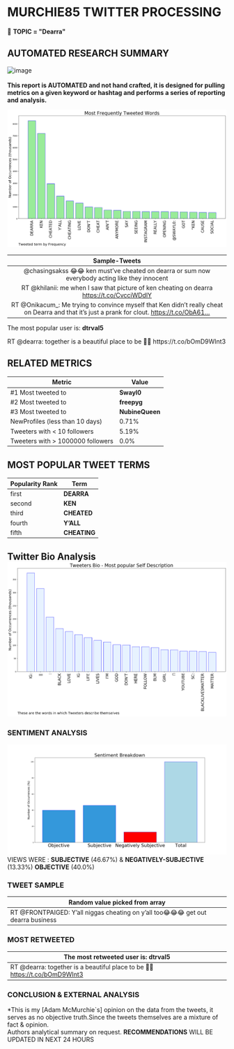 # MURCHIE85 TWITTER PROCESSING 
&#x1F34E; **TOPIC = "Dearra"**

## AUTOMATED RESEARCH SUMMARY

![image](https://marketingplatform.google.com/about/static/images/gmp/analytics-smb-benefit.jpg)
<br></br>
<b> This report is AUTOMATED and not hand crafted, it is designed for pulling metrics on a given keyword or hashtag and performs a series of reporting and analysis.</b>



![image](TWEETS.png)



|                **Sample-Tweets**        |
| :-------------: |
| @chasingsakss 😂😂 ken must’ve cheated on dearra or sum now everybody acting like they innocent |
| RT @khilanii: me when I saw that picture of ken cheating on dearra https://t.co/CvcciWDdlY |
| RT @Onikacum_: Me trying to convince myself that Ken didn’t really cheat on Dearra and that it’s just a prank for clout. https://t.co/ObA61… |

The most popular user is: **dtrval5**
<div class="alert alert-block alert-danger"> RT @dearra: together is a beautiful place to be 🔐🌴 https://t.co/bOmD9WInt3</div>

## RELATED METRICS<br>
| Metric | Value |
| ------------- | ------------- |
| #1 Most tweeted to  | **Swayl0** |
| #2 Most tweeted to  | **freepyg** |
| #3 Most tweeted to  | **NubineQueen** |
| NewProfiles (less than 10 days) | 0.71%  |
| Tweeters with < 10 followers  | 5.19%|
| Tweeters with > 1000000 followers  | 0.0%  |



## MOST POPULAR TWEET TERMS 


| Popularity Rank  | Term |
| ------------- | ------------- |
| first  | **DEARRA**  |
| second  | **KEN**  |
| third  | **CHEATED** |
| fourth  | **Y’ALL**  |
| fifth  | **CHEATING**  |


## Twitter Bio Analysis![image](BIO.png)
### SENTIMENT ANALYSIS
![image](sentiment.png)
VIEWS WERE : **SUBJECTIVE**  (46.67%) & **NEGATIVELY-SUBJECTIVE** (13.33%) **OBJECTIVE** (40.0%)

### TWEET SAMPLE 
| Random value picked from array |
| ------------- |
|RT @FRONTPAIGED: Y’all niggas cheating on y’all too😂😂😂 get out dearra business |

### MOST RETWEETED 

| The most retweeted user is: **dtrval5**  |
| ------------- |
| RT @dearra: together is a beautiful place to be 🔐🌴 https://t.co/bOmD9WInt3 |

### CONCLUSION & EXTERNAL ANALYSIS

*This is my [Adam McMurchie`s] opinion on the data from the tweets, it serves as no objective truth.Since the tweets themselves are a mixture of fact & opinion.<br>
Authors analytical summary on request.
**RECOMMENDATIONS** WILL BE UPDATED IN NEXT  24 HOURS <br>